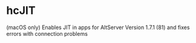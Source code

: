 # hcJIT
(macOS only) Enables JIT in apps for AltServer Version 1.7.1 (81) and fixes errors with connection problems
